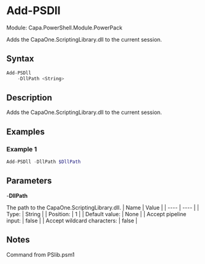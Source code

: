 # Add-PSDll
Module: Capa.PowerShell.Module.PowerPack

Adds the CapaOne.ScriptingLibrary.dll to the current session.

## Syntax

```powershell
Add-PSDll
	-DllPath <String>
```

## Description

Adds the CapaOne.ScriptingLibrary.dll to the current session.

## Examples

### Example 1
```powershell
Add-PSDll -DllPath $DllPath
```
    

## Parameters

-**DllPath**

The path to the CapaOne.ScriptingLibrary.dll.
| Name | Value |
| ---- | ---- |
| Type: | String |
| Position: | 1 | 
| Default value: | None | 
| Accept pipeline input: | false | 
| Accept wildcard characters: | false | 


## Notes

Command from PSlib.psm1

